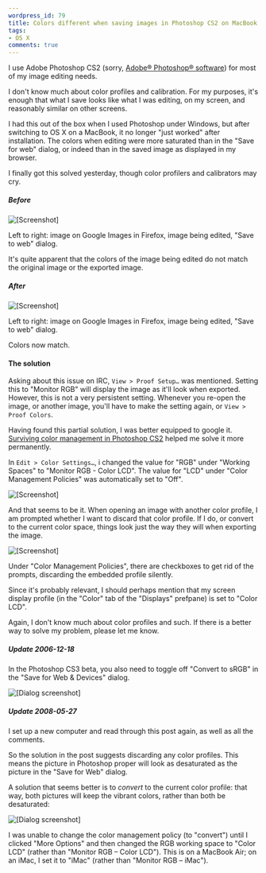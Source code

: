 ```yaml
---
wordpress_id: 79
title: Colors different when saving images in Photoshop CS2 on MacBook
tags:
- OS X
comments: true
---
```

I use Adobe Photoshop CS2 (sorry, <a href="http://www.adobe.com/misc/trade.html#photoshop">Adobe&reg; Photoshop&reg; software</a>) for most of my image editing needs.

I don't know much about color profiles and calibration. For my purposes, it's enough that what I save looks like what I was editing, on my screen, and reasonably similar on other screens.

I had this out of the box when I used Photoshop under Windows, but after switching to OS X on a MacBook, it no longer "just worked" after installation. The colors when editing were more saturated than in the "Save for web" dialog, or indeed than in the saved image as displayed in my browser.

I finally got this solved yesterday, though color profilers and calibrators may cry.

<!--more-->

<h5>Before</h5>

<img src="https://henrik.nyh.se/uploads/pscolor-before.png" alt="[Screenshot]" class="bordered center" />

Left to right: image on Google Images in Firefox, image being edited, "Save to web" dialog.

It's quite apparent that the colors of the image being edited do not match the original image or the exported image.

<h5>After</h5>

<img src="https://henrik.nyh.se/uploads/pscolor-after.png" alt="[Screenshot]" class="bordered center" />

Left to right: image on Google Images in Firefox, image being edited, "Save to web" dialog.

Colors now match.

<h4>The solution</h4>

Asking about this issue on IRC, <code>View &gt; Proof Setup&hellip;</code> was mentioned. Setting this to "Monitor RGB" will display the image as it'll look when exported. However, this is not a very persistent setting. Whenever you re-open the image, or another image, you'll have to make the setting again, or <code>View &gt; Proof Colors</code>.

Having found this partial solution, I was better equipped to google it. <a href="http://sidesh0w.com/weblog/2006/09/07/surviving_color_management_in_photoshop_cs2/">Surviving color management in Photoshop CS2</a> helped me solve it more permanently.

In <code>Edit &gt; Color Settings&hellip;</code>, i changed the value for "RGB" under "Working Spaces" to "Monitor RGB - Color LCD". The value for "LCD" under "Color Management Policies" was automatically set to "Off".

<img src="https://henrik.nyh.se/uploads/pscolor-settings.png" alt="[Screenshot]" class="bordered center" />

And that seems to be it. When opening an image with another color profile, I am prompted whether I want to discard that color profile. If I do, or convert to the current color space, things look just the way they will when exporting the image.

<img src="https://henrik.nyh.se/uploads/pscolor-dialog.png" alt="[Screenshot]" class="bordered center" />

Under "Color Management Policies", there are checkboxes to get rid of the prompts, discarding the embedded profile silently.

Since it's probably relevant, I should perhaps mention that my screen display profile (in the "Color" tab of the "Displays" prefpane) is set to "Color LCD".

Again, I don't know much about color profiles and such. If there is a better way to solve my problem, please let me know.

<div class="updated">
  <h5>Update 2006-12-18</h5>

  <p>In the Photoshop CS3 beta, you also need to toggle off "Convert to sRGB" in the "Save for Web &amp; Devices" dialog.</p>

  <p class="center"><img src="https://henrik.nyh.se/uploads/ps3-savergb.png" alt="[Dialog screenshot]" class="bordered" /></p>
</div>

<div class="updated">
  <h5>Update 2008-05-27</h5>
<p>I set up a new computer and read through this post again, as well as all the comments.</p>

<p>So the solution in the post suggests discarding any color profiles. This means the picture in Photoshop proper will look as desaturated as the picture in the "Save for Web" dialog.</p>

<p>A solution that seems better is to <em>convert</em> to the current color profile: that way, both pictures will keep the vibrant colors, rather than both be desaturated:</p>

<p class="center"><img src="https://henrik.nyh.se/uploads/photoshop-colors-revisited.png" alt="[Dialog screenshot]" class="bordered" /></p>

<p>I was unable to change the color management policy (to "convert") until I clicked "More Options" and then changed the RGB working space to "Color LCD" (rather than "Monitor RGB – Color LCD"). This is on a MacBook Air; on an iMac, I set it to "iMac" (rather than "Monitor RGB – iMac").</p>
</div>
